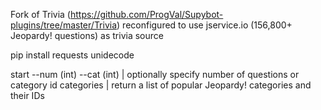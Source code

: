 Fork of Trivia (https://github.com/ProgVal/Supybot-plugins/tree/master/Trivia) reconfigured to use jservice.io (156,800+ Jeopardy! questions) as trivia source

pip install requests unidecode

start --num (int) --cat (int) | optionally specify number of questions or category id
categories | return a list of popular Jeopardy! categories and their IDs
